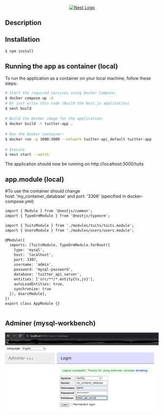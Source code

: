 <p align="center">
  <a href="http://nestjs.com/" target="blank"><img src="https://nestjs.com/img/logo-small.svg" width="200" alt="Nest Logo" /></a>
</p>

[circleci-image]: https://img.shields.io/circleci/build/github/nestjs/nest/master?token=abc123def456
[circleci-url]: https://circleci.com/gh/nestjs/nest

 
## Description



## Installation

```bash
$ npm install
```

## Running the app as container (local)
To run the application as a container on your local machine, follow these steps:

```bash
# Start the required services using Docker Compose:
$ docker compose up -d 
# Or just write this code (Build the Nest.js application)
$ nest build

# Build the Docker image for the application:
$ docker build -t tuitter-app .

# Run the Docker container:
$ docker run -p 3000:3000 --network tuitter-api_default tuitter-app

# Execute
$ nest start --watch

```
The application should now be running on http://localhost:3000/tuits

## app.module (local)
#To use the container should change <br>
host: 'my_container_database'  and port: '3306' (specified in docker-compose.yml)
```
import { Module } from '@nestjs/common';
import { TypeOrmModule } from '@nestjs/typeorm';

import { TuitsModule } from './modules/tuits/tuits.module';
import { UsersModule } from './modules/users/users.module';

@Module({
  imports: [TuitsModule, TypeOrmModule.forRoot({
    type: 'mysql',
    host: 'localhost',
    port: 3307,
    username: 'admin',
    password: 'mysql-password',
    database: 'tuitter_api_server',
    entities: ['src/**/*.entity{ts,js}'],
    autoLoadEntities: true,
    synchronize: true
  }), UsersModule],
})
export class AppModule {}


```
## Adminer (mysql-workbench)

![Alt text](image.png)